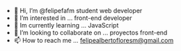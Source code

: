 - 👋 Hi, I’m @felipefafm   student web developer   
- 👀 I’m interested in ... front-end developer
- 🌱 Im currently learning ... JavaScript
- 💞️ I’m looking to collaborate on ... proyectos front-end
- 📫 How to reach me ... felipealbertofloresm@gmail.com

<!---
felipefafm/felipefafm is a ✨ special ✨ repository because its `README.md` (this file) appears on your GitHub profile.
You can click the Preview link to take a look at your changes.
--->

